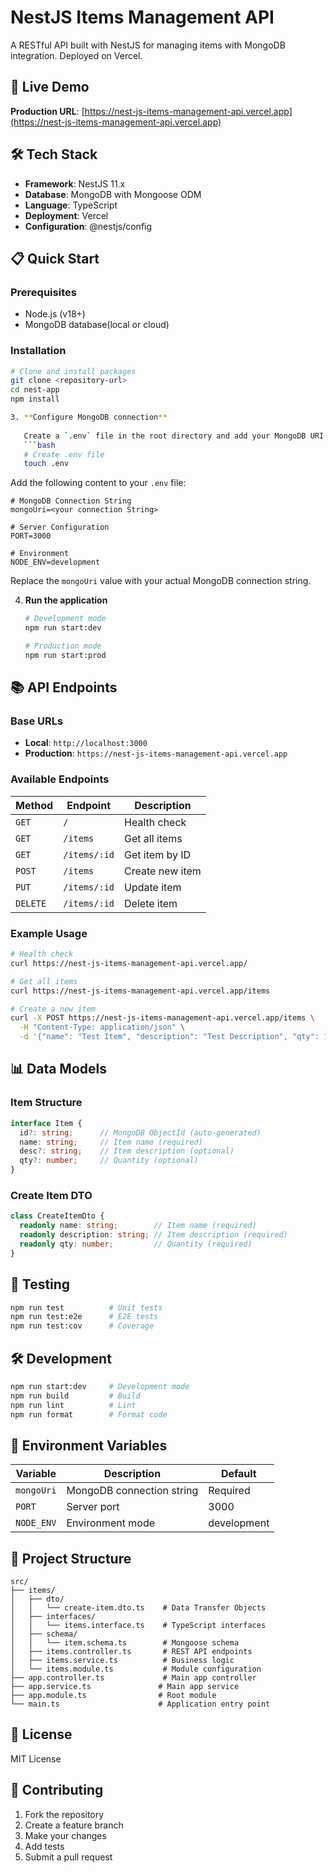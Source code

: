 # NestJS Items Management API

A RESTful API built with NestJS for managing items with MongoDB integration. Deployed on Vercel.

## 🚀 Live Demo

**Production URL**: [https://nest-js-items-management-api.vercel.app](https://nest-js-items-management-api.vercel.app)

## 🛠️ Tech Stack

- **Framework**: NestJS 11.x
- **Database**: MongoDB with Mongoose ODM
- **Language**: TypeScript
- **Deployment**: Vercel
- **Configuration**: @nestjs/config

## 📋 Quick Start

### Prerequisites
- Node.js (v18+)
- MongoDB database(local or cloud)

### Installation
```bash
# Clone and install packages
git clone <repository-url>
cd nest-app
npm install

3. **Configure MongoDB connection**
   
   Create a `.env` file in the root directory and add your MongoDB URI:
   ```bash
   # Create .env file
   touch .env
   ```
   
   Add the following content to your `.env` file:
   ```env
   # MongoDB Connection String
   mongoUri=<your connection String>
   
   # Server Configuration
   PORT=3000
   
   # Environment
   NODE_ENV=development
   ```
   
   Replace the `mongoUri` value with your actual MongoDB connection string.

4. **Run the application**
   ```bash
   # Development mode
   npm run start:dev
   
   # Production mode
   npm run start:prod
   ```

## 📚 API Endpoints

### Base URLs
- **Local**: `http://localhost:3000`
- **Production**: `https://nest-js-items-management-api.vercel.app`

### Available Endpoints

| Method | Endpoint | Description |
|--------|----------|-------------|
| `GET` | `/` | Health check |
| `GET` | `/items` | Get all items |
| `GET` | `/items/:id` | Get item by ID |
| `POST` | `/items` | Create new item |
| `PUT` | `/items/:id` | Update item |
| `DELETE` | `/items/:id` | Delete item |

### Example Usage

```bash
# Health check
curl https://nest-js-items-management-api.vercel.app/

# Get all items
curl https://nest-js-items-management-api.vercel.app/items

# Create a new item
curl -X POST https://nest-js-items-management-api.vercel.app/items \
  -H "Content-Type: application/json" \
  -d '{"name": "Test Item", "description": "Test Description", "qty": 10}'
```

## 📊 Data Models

### Item Structure
```typescript
interface Item {
  id?: string;      // MongoDB ObjectId (auto-generated)
  name: string;     // Item name (required)
  desc?: string;    // Item description (optional)
  qty?: number;     // Quantity (optional)
}
```

### Create Item DTO
```typescript
class CreateItemDto {
  readonly name: string;        // Item name (required)
  readonly description: string; // Item description (required)
  readonly qty: number;         // Quantity (required)
}
```

## 🧪 Testing

```bash
npm run test          # Unit tests
npm run test:e2e      # E2E tests
npm run test:cov      # Coverage
```

## 🛠️ Development

```bash
npm run start:dev     # Development mode
npm run build         # Build
npm run lint          # Lint
npm run format        # Format code
```

## 🔧 Environment Variables

| Variable | Description | Default |
|----------|-------------|---------|
| `mongoUri` | MongoDB connection string | Required |
| `PORT` | Server port | 3000 |
| `NODE_ENV` | Environment mode | development |

## 📁 Project Structure

```
src/
├── items/
│   ├── dto/
│   │   └── create-item.dto.ts    # Data Transfer Objects
│   ├── interfaces/
│   │   └── items.interface.ts    # TypeScript interfaces
│   ├── schema/
│   │   └── item.schema.ts        # Mongoose schema
│   ├── items.controller.ts       # REST API endpoints
│   ├── items.service.ts          # Business logic
│   └── items.module.ts           # Module configuration
├── app.controller.ts             # Main app controller
├── app.service.ts               # Main app service
├── app.module.ts                # Root module
└── main.ts                      # Application entry point
```

## 📄 License

MIT License

## 🤝 Contributing

1. Fork the repository
2. Create a feature branch
3. Make your changes
4. Add tests
5. Submit a pull request

